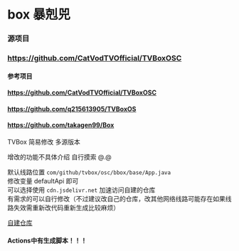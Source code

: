 # box 暴剋兕


### 源项目
### https://github.com/CatVodTVOfficial/TVBoxOSC


#### 参考项目
#### https://github.com/CatVodTVOfficial/TVBoxOSC
#### https://github.com/q215613905/TVBoxOS
#### https://github.com/takagen99/Box
TVBox 简易修改 多源版本

增改的功能不具体介绍  自行摸索 @.@


默认线路位置 ```com/github/tvbox/osc/bbox/base/App.java```<br/>修改变量 defaultApi 即可
<br/>可以选择使用 ```cdn.jsdelivr.net``` 加速访问自建的仓库
<br/>有需求的可以自行修改（不过建议改自己的仓库，改其他网络线路可能存在如果线路失效需重新改代码重新生成比较麻烦）

[自建仓库](https://raw.staticdn.net/mlabalabala/TVResource/main/boxCfg/default)






#### Actions中有生成脚本！！！
